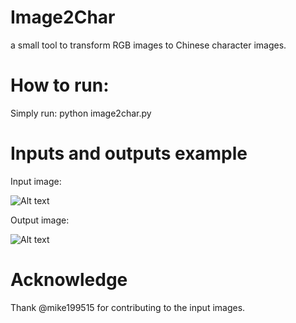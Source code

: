 # Image2Char
a small tool to transform RGB images to Chinese character images.

# How to run:
Simply run: python image2char.py

# Inputs and outputs example

Input image:

![Alt text](https://github.com/nicci1771/Image2Char/blob/master/inputs/364.jpg?raw=true "Input Image")

Output image:

![Alt text](https://github.com/nicci1771/Image2Char/blob/master/outputs/364.png?raw=true "Output Image")


# Acknowledge

Thank @mike199515 for contributing to the input images.
